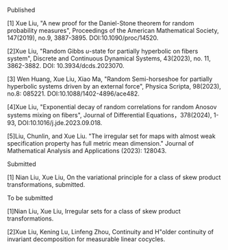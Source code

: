 Published

[1] Xue Liu, "A new proof for the Daniel-Stone theorem for random probability measures", Proceedings of the American Mathematical Society, 147(2019), no.9, 3887-3895. DOI:10.1090/proc/14520.

[2]Xue Liu, "Random Gibbs $u$-state for partially hyperbolic on fibers system", Discrete and Continuous Dynamical Systems, 43(2023), no. 11, 3862-3882. DOI: 10.3934/dcds.2023070.

[3] Wen Huang, Xue Liu, Xiao Ma, "Random Semi-horseshoe for partially hyperbolic systems driven by an external force", Physica Scripta, 98(2023), no.8: 085221. DOI:10.1088/1402-4896/ace482. 

[4]Xue Liu, "Exponential decay of random correlations for random Anosov systems mixing on fibers", Journal of Differential Equations，378(2024), 1-93, DOI:10.1016/j.jde.2023.09.018.

[5]Liu, Chunlin, and Xue Liu. "The irregular set for maps with almost weak specification property has full metric mean dimension." Journal of Mathematical Analysis and Applications (2023): 128043.

Submitted

[1] Nian Liu, Xue Liu, On the variational principle for a class of skew product transformations, submitted.


To be submitted

[1]Nian Liu, Xue Liu, Irregular sets for a class of skew product transformations.

[2]Xue Liu, Kening Lu, Linfeng Zhou, Continuity and H\"older continuity of invariant decomposition for measurable linear cocycles.